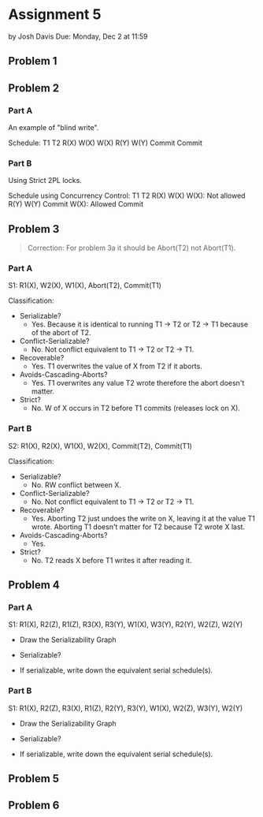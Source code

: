 Assignment 5
============

by Josh Davis
Due: Monday, Dec 2 at 11:59

## Problem 1

## Problem 2

### Part A

An example of "blind write".

Schedule:
    T1          T2
    R(X)
    W(X)
                W(X)
    R(Y)
    W(Y)
    Commit
                Commit

### Part B

Using Strict 2PL locks.

Schedule using Concurrency Control:
    T1          T2
    R(X)
    W(X)
                W(X): Not allowed
    R(Y)
    W(Y)
    Commit
                W(X): Allowed
                Commit

## Problem 3

> Correction: For problem 3a it should be Abort(T2) not Abort(T1).

### Part A

S1: R1(X), W2(X), W1(X), Abort(T2), Commit(T1)

Classification:

- Serializable?
    - Yes. Because it is identical to running T1 -> T2 or T2 -> T1 because of
      the abort of T2.
- Conflict-Serializable?
    - No. Not conflict equivalent to T1 -> T2 or T2 -> T1.
- Recoverable?
    - Yes. T1 overwrites the value of X from T2 if it aborts.
- Avoids-Cascading-Aborts?
    - Yes. T1 overwrites any value T2 wrote therefore the abort doesn't matter.
- Strict?
    - No. W of X occurs in T2 before T1 commits (releases lock on X).

### Part B

S2: R1(X), R2(X), W1(X), W2(X), Commit(T2), Commit(T1)

Classification:

- Serializable?
    - No. RW conflict between X.
- Conflict-Serializable?
    - No. Not conflict equivalent to T1 -> T2 or T2 -> T1.
- Recoverable?
    - Yes. Aborting T2 just undoes the write on X, leaving it at the value T1
      wrote. Aborting T1 doesn't matter for T2 because T2 wrote X last.
- Avoids-Cascading-Aborts?
    - Yes.
- Strict?
    - No. T2 reads X before T1 writes it after reading it.

## Problem 4

### Part A

S1: R1(X), R2(Z), R1(Z), R3(X), R3(Y), W1(X), W3(Y), R2(Y), W2(Z), W2(Y)

- Draw the Serializability Graph

- Serializable?

- If serializable, write down the equivalent serial schedule(s).

### Part B

S1: R1(X), R2(Z), R3(X), R1(Z), R2(Y), R3(Y), W1(X), W2(Z), W3(Y), W2(Y)

- Draw the Serializability Graph

- Serializable?

- If serializable, write down the equivalent serial schedule(s).

## Problem 5

## Problem 6
